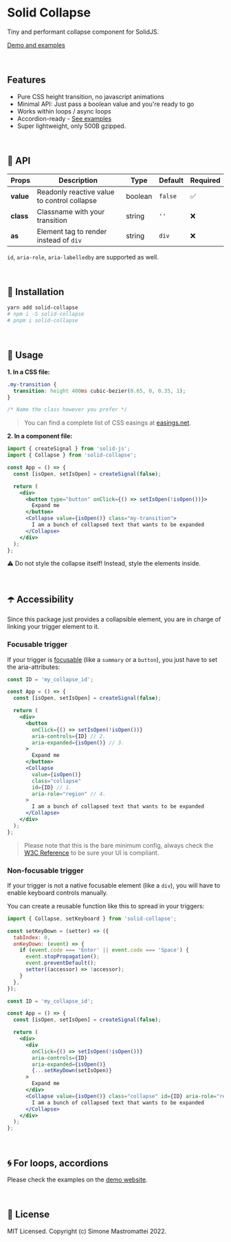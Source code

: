 # Solid Collapse

Tiny and performant collapse component for SolidJS.

[Demo and examples](https://solid-collapse.onrender.com)

<br />

## Features

- Pure CSS height transition, no javascript animations
- Minimal API: Just pass a boolean value and you're ready to go
- Works within loops / async loops
- Accordion-ready - [See examples](https://solid-collapse.onrender.com)
- Super lightweight, only 500B gzipped.

<br />

## :jigsaw: API

| Props     | Description                                 | Type    | Default | Required           |
| --------- | ------------------------------------------- | ------- | ------- | ------------------ |
| **value** | Readonly reactive value to control collapse | boolean | `false` | :white_check_mark: |
| **class** | Classname with your transition              | string  | `''`    | :x:                |
| **as**    | Element tag to render instead of `div`      | string  | `div`   | :x:                |

`id`, `aria-role`, `aria-labelledby` are supported as well.

<br/>

## :hammer: Installation

```bash
yarn add solid-collapse
# npm i -S solid-collapse
# pnpm i solid-collapse
```

<br/>

## :lollipop: Usage

**1. In a CSS file:**

```css
.my-transition {
  transition: height 400ms cubic-bezier(0.65, 0, 0.35, 1);
}

/* Name the class however you prefer */
```

> You can find a complete list of CSS easings at [easings.net](https://easings.net/).

**2. In a component file:**

```jsx
import { createSignal } from 'solid-js';
import { Collapse } from 'solid-collapse';

const App = () => {
  const [isOpen, setIsOpen] = createSignal(false);

  return (
    <div>
      <button type="button" onClick={() => setIsOpen(!isOpen())}>
        Expand me
      </button>
      <Collapse value={isOpen()} class="my-transition">
        I am a bunch of collapsed text that wants to be expanded
      </Collapse>
    </div>
  );
};
```

:warning: Do not style the collapse itself! Instead, style the elements inside.

<br />

## :open_umbrella: Accessibility

Since this package just provides a collapsible element, you are in charge of linking your trigger element to it.

### Focusable trigger

If your trigger is [focusable](https://html.spec.whatwg.org/multipage/interaction.html#focusable)
(like a `summary` or a `button`), you just have to set the aria-attributes:

```jsx
const ID = 'my_collapse_id';

const App = () => {
  const [isOpen, setIsOpen] = createSignal(false);

  return (
    <div>
      <button
        onClick={() => setIsOpen(!isOpen())}
        aria-controls={ID} // 2.
        aria-expanded={isOpen()} // 3.
      >
        Expand me
      </button>
      <Collapse
        value={isOpen()}
        class="collapse"
        id={ID} // 1.
        aria-role="region" // 4.
      >
        I am a bunch of collapsed text that wants to be expanded
      </Collapse>
    </div>
  );
};
```

> Please note that this is the bare minimum config, always check the [W3C Reference](https://www.w3.org/WAI/GL/wiki/Using_the_WAI-ARIA_aria-expanded_state_to_mark_expandable_and_collapsible_regions) to be sure your UI is compliant.

### Non-focusable trigger

If your trigger is not a native focusable element (like a `div`), you will have to enable keyboard controls manually.

You can create a reusable function like this to spread in your triggers:

```jsx
import { Collapse, setKeyboard } from 'solid-collapse';

const setKeyDown = (setter) => ({
  tabIndex: 0,
  onKeyDown: (event) => {
    if (event.code === 'Enter' || event.code === 'Space') {
      event.stopPropagation();
      event.preventDefault();
      setter((accessor) => !accessor);
    }
  },
});

const ID = 'my_collapse_id';

const App = () => {
  const [isOpen, setIsOpen] = createSignal(false);

  return (
    <div>
      <div
        onClick={() => setIsOpen(!isOpen())}
        aria-controls={ID}
        aria-expanded={isOpen()}
        {...setKeyDown(setIsOpen)}
      >
        Expand me
      </div>
      <Collapse value={isOpen()} class="collapse" id={ID} aria-role="region">
        I am a bunch of collapsed text that wants to be expanded
      </Collapse>
    </div>
  );
};
```

<br />

## :cyclone: For loops, accordions

Please check the examples on the [demo website](https://solid-collapse.onrender.com).

<br />

## :dvd: License

MIT Licensed. Copyright (c) Simone Mastromattei 2022.
